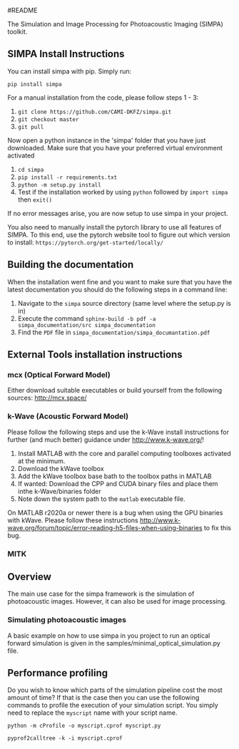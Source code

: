 #README

The Simulation and Image Processing for Photoacoustic Imaging (SIMPA) toolkit.

## SIMPA Install Instructions

You can install simpa with pip. Simply run:

`pip install simpa`

For a manual installation from the code, please follow steps 1 - 3:

1. `git clone https://github.com/CAMI-DKFZ/simpa.git`
2. `git checkout master`
3. `git pull`

Now open a python instance in the 'simpa' folder that you have just downloaded. Make sure that you have your preferred
virtual environment activated
1. `cd simpa`
2. `pip install -r requirements.txt`
3. `python -m setup.py install`
4. Test if the installation worked by using `python` followed by `import simpa` then `exit()`

If no error messages arise, you are now setup to use simpa in your project.

You also need to manually install the pytorch library to use all features of SIMPA.
To this end, use the pytorch website tool to figure out which version to install:
`https://pytorch.org/get-started/locally/`

## Building the documentation

When the installation went fine and you want to make sure that you have the latest documentation
you should do the following steps in a command line:

1. Navigate to the `simpa` source directory (same level where the setup.py is in)
2. Execute the command `sphinx-build -b pdf -a simpa_documentation/src simpa_documentation`
3. Find the `PDF` file in `simpa_documentation/simpa_documantation.pdf`

## External Tools installation instructions

### mcx (Optical Forward Model)

Either download suitable executables or build yourself from the following sources:
http://mcx.space/

### k-Wave (Acoustic Forward Model)

Please follow the following steps and use the k-Wave install instructions 
for further (and much better) guidance under http://www.k-wave.org/!

1. Install MATLAB with the core and parallel computing toolboxes activated at the minimum.
2. Download the kWave toolbox
3. Add the kWave toolbox base bath to the toolbox paths in MATLAB
4. If wanted: Download the CPP and CUDA binary files and place them inthe k-Wave/binaries folder
5. Note down the system path to the `matlab` executable file. 

On MATLAB r2020a or newer there is a bug when using the GPU binaries with kWave. Please follow these instructions
http://www.k-wave.org/forum/topic/error-reading-h5-files-when-using-binaries to fix this bug.

### MITK

## Overview

The main use case for the simpa framework is the simulation of photoacoustic images.
However, it can also be used for image processing.

### Simulating photoacoustic images

A basic example on how to use simpa in you project to run an optical forward simulation is given in the 
samples/minimal_optical_simulation.py file.

## Performance profiling

Do you wish to know which parts of the simulation pipeline cost the most amount of time? 
If that is the case then you can use the following commands to profile the execution of your simulation script.
You simply need to replace the `myscript` name with your script name.

`python -m cProfile -o myscript.cprof myscript.py`

`pyprof2calltree -k -i myscript.cprof`